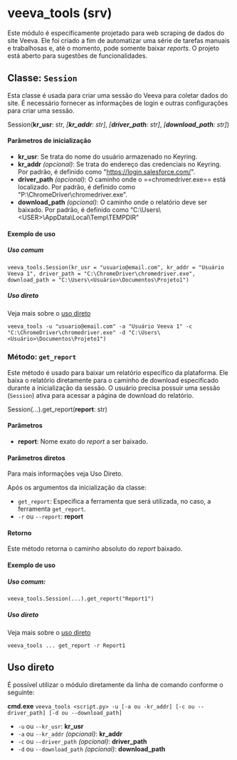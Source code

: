 ﻿# veeva_tools (srv)

Este módulo é especificamente projetado para web scraping de dados do site Veeva. Ele foi criado a fim de automatizar uma série de tarefas manuais e trabalhosas e, até o momento, pode somente baixar _reports_. O projeto está aberto para sugestões de funcionalidades.


## Classe: `Session`

Esta classe é usada para criar uma sessão do Veeva para coletar dados do site. É necessário fornecer as informações de login e outras configurações para criar uma sessão.

Session(**kr_usr**: str, _[**kr_addr**: str]_, _[**driver_path**: str]_, _[**download_path**: str]_)

#### Parâmetros de inicialização

- **kr_usr**: Se trata do nome do usuário armazenado no Keyring. 
- **kr_addr** _(opcional)_: Se trata do endereço das credenciais no Keyring. Por padrão, é definido como "https://login.salesforce.com/".
- **driver_path** _(opcional)_: O caminho onde o ==chromedriver.exe== está localizado. Por padrão, é definido como "P:\ChromeDriver\chromedriver.exe".
- **download_path** _(opcional)_: O caminho onde o relatório deve ser baixado. Por padrão, é definido como “C:\Users\\<USER\>\AppData\Local\Temp\TEMPDIR”

#### Exemplo de uso
##### Uso comum
```
veeva_tools.Session(kr_usr = "usuario@email.com", kr_addr = "Usuário Veeva 1", driver_path = "C:\ChromeDriver\chromedriver.exe", download_path = "C:\Users\<Usuário>\Documentos\Projeto1")
```
##### Uso direto
Veja mais sobre o [uso direto](##Uso-direto)
```
veeva_tools -u "usuario@email.com" -a "Usuário Veeva 1" -c "C:\ChromeDriver\chromedriver.exe" -d "C:\Users\<Usuário>\Documentos\Projeto1")
```

### Método: `get_report`

Este método é usado para baixar um relatório específico da plataforma.  Ele baixa o relatório diretamente para o caminho de download especificado durante a inicialização da sessão. O usuário precisa possuir uma sessão (`Session`) ativa para acessar a página de download do relatório. 

Session(...).get_report(**report**: str)

#### Parâmetros
- **report**: Nome exato do _report_ a ser baixado.

#### Parâmetros diretos
Para mais informações veja Uso Direto.

Após os argumentos da inicialização da classe:
-   `get_report`: Especifica a ferramenta que será utilizada, no caso, a ferramenta `get_report`.
-   `-r` ou `--report`: **report**

#### Retorno
Este método retorna o caminho absoluto do _report_ baixado.

#### Exemplo de uso
##### Uso comum:
```
veeva_tools.Session(...).get_report("Report1")
```
##### Uso direto
Veja mais sobre o [uso direto](README.md##Uso-direto)
```
veeva_tools ... get_report -r Report1
```

## Uso direto

É possível utilizar o módulo diretamente da linha de comando conforme o seguinte:

**cmd.exe**
```veeva_tools <script.py> -u [-a ou -kr_addr] [-c ou --driver_path] [-d ou --download_path]```

-   `-u` ou `--kr_usr`: **kr_usr**
-   `-a` ou `--kr_addr` _(opcional)_: **kr_addr**
-   `-c` ou `--driver_path` _(opcional)_: **driver_path**
-   `-d` ou `--download_path` _(opcional)_: **download_path**

